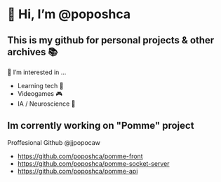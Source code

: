 # 👋 Hi, I’m @poposhca
## This is my github for personal projects & other archives 📚
👀 I’m interested in ...
* Learning tech 📓
* Videogames 🎮
* IA / Neuroscience 🧠

## Im corrently working on "Pomme" project


Proffesional Github @jjpopocaw

* https://github.com/poposhca/pomme-front
* https://github.com/poposhca/pomme-socket-server
* https://github.com/poposhca/pomme-api

<!---
poposhca/poposhca is a ✨ special ✨ repository because its `README.md` (this file) appears on your GitHub profile.
You can click the Preview link to take a look at your changes.
--->
